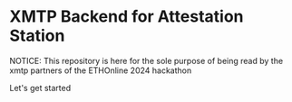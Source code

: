 # XMTP Backend for Attestation Station 

NOTICE: This repository is here for the sole purpose of being read by the xmtp partners of the ETHOnline 2024 hackathon 

Let's get started 


